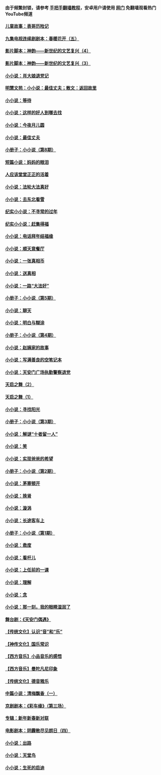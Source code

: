 #### 由于频繁封锁，请参考 [手把手翻墙教程](https://github.com/gfw-breaker/guides/wiki/)，安卓用户请使用 [网门](https://github.com/gfw-breaker/nogfw/blob/master/dl.md?t=05111200) 免翻墙观看热门YouTube频道 

#### [儿童故事：表哥历险记](../pages/328/383535.md?t=05111200) 

#### [九集电视连续剧剧本：春暖花开（五）](../pages/328/275919.md?t=05111200) 

#### [影片脚本：神韵——新世纪的文艺复兴（4）](../pages/328/266089.md?t=05111200) 

#### [影片脚本：神韵——新世纪的文艺复兴（3）](../pages/328/266087.md?t=05111200) 

#### [小小说：肖大娘退党记](../pages/328/239807.md?t=05111200) 

#### [明慧文苑：小小说：最佳丈夫；散文：返回故里](../pages/328/3439.md?t=05111200) 

#### [小小说：等待](../pages/328/223927.md?t=05111200) 

#### [小小说：这样的好人到哪去找](../pages/328/209396.md?t=05111200) 

#### [小小说：今夜月儿圆](../pages/328/193588.md?t=05111200) 

#### [小小说：最佳丈夫](../pages/328/190938.md?t=05111200) 

#### [小册子：小小说（第8期）](../pages/328/188202.md?t=05111200) 

#### [短篇小说：妈妈的眼泪](../pages/328/187712.md?t=05111200) 

#### [人应该堂堂正正的活着](../pages/328/182430.md?t=05111200) 

#### [小小说：法轮大法真好](../pages/328/174669.md?t=05111200) 

#### [小小说：去东北看雪](../pages/328/173882.md?t=05111200) 

#### [纪实小小说：不寻常的过年](../pages/328/173187.md?t=05111200) 

#### [纪实小小说：赶集得福](../pages/328/172652.md?t=05111200) 

#### [小小说：电话拜年结福缘](../pages/328/172533.md?t=05111200) 

#### [小小说：顺天意餐厅](../pages/328/170182.md?t=05111200) 

#### [小小说：一张真相币](../pages/328/169410.md?t=05111200) 

#### [小小说：送真相](../pages/328/166713.md?t=05111200) 

#### [小小说：一路“大法好”](../pages/328/162016.md?t=05111200) 

#### [小册子：小小说（第5期）](../pages/328/161131.md?t=05111200) 

#### [小小说：聊天](../pages/328/159640.md?t=05111200) 

#### [小小说：明白与糊涂](../pages/328/158101.md?t=05111200) 

#### [小册子：小小说（第4期）](../pages/328/158006.md?t=05111200) 

#### [小小说：赵姨家的故事](../pages/328/157843.md?t=05111200) 

#### [小小说：写满善良的空笔记本](../pages/328/157382.md?t=05111200) 

#### [小小说：天安门广场执勤警察退党](../pages/328/156982.md?t=05111200) 

#### [天启之舞（2）](../pages/328/153440.md?t=05111200) 

#### [天启之舞（1）](../pages/328/153439.md?t=05111200) 

#### [小小说：寻找阳光](../pages/328/153065.md?t=05111200) 

#### [小册子：小小说（第3期）](../pages/328/151715.md?t=05111200) 

#### [小小说：解谜“十者留一人”](../pages/328/148967.md?t=05111200) 

#### [小小说：笑](../pages/328/148905.md?t=05111200) 

#### [小小说：实现爸爸的希望](../pages/328/148096.md?t=05111200) 

#### [小册子：小小说（第2期）](../pages/328/147214.md?t=05111200) 

#### [小小说：茅塞顿开](../pages/328/147030.md?t=05111200) 

#### [小小说：换肾](../pages/328/146770.md?t=05111200) 

#### [小小说：漩涡](../pages/328/146683.md?t=05111200) 

#### [小小说：长途客车上](../pages/328/145076.md?t=05111200) 

#### [小册子：小小说（第1期）](../pages/328/143963.md?t=05111200) 

#### [小小说：救度](../pages/328/143927.md?t=05111200) 

#### [小小说：看杆儿](../pages/328/142137.md?t=05111200) 

#### [小小说：上任前的一课](../pages/328/140808.md?t=05111200) 

#### [小小说：理解](../pages/328/140476.md?t=05111200) 

#### [小小说：念](../pages/328/139513.md?t=05111200) 

#### [小小说：那一刻，我的眼睛湿润了](../pages/328/138476.md?t=05111200) 

#### [舞台剧：《天安门偶遇》](../pages/328/117155.md?t=05111200) 

#### [【传统文化】认识“音”和“乐”](../pages/328/108667.md?t=05111200) 

#### [【神传文化】国乐常识](../pages/328/104225.md?t=05111200) 

#### [【西方音乐】小品音乐的感悟](../pages/328/102924.md?t=05111200) 

#### [【西方音乐】曼陀凡尼印象](../pages/328/102922.md?t=05111200) 

#### [【传统文化】德音雅乐](../pages/328/102923.md?t=05111200) 

#### [中篇小说：清梅飘香（一）](../pages/328/101058.md?t=05111200) 

#### [京剧剧本：《彩车缘》（第三场）](../pages/328/96434.md?t=05111200) 

#### [专辑：新年新春新对联](../pages/328/94991.md?t=05111200) 

#### [电影剧本：阴霾散尽见朗日（四）](../pages/328/87081.md?t=05111200) 

#### [小小说：出路](../pages/328/84848.md?t=05111200) 

#### [小小说：天堂鸟](../pages/328/83084.md?t=05111200) 

#### [小小说：生死的启迪](../pages/328/70977.md?t=05111200) 

